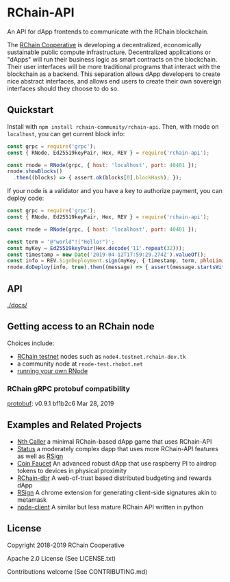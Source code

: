 # RChain-API

An API for dApp frontends to communicate with the RChain blockchain.

The [RChain Cooperative][1] is developing a decentralized, economically sustainable public compute infrastructure. Decentralized applications or "dApps" will run their business logic as smart contracts on the blockchain. Their user interfaces will be more traditional programs that interact with the blockchain as a backend. This separation allows dApp developers to create nice abstract interfaces, and allows end users to create their own sovereign interfaces should they choose to do so.

[1]: https://www.rchain.coop/


## Quickstart

Install with `npm install rchain-community/rchain-api`. Then, with
rnode on `localhost`, you can get current block info:


```js
const grpc = require('grpc');
const { RNode, Ed25519keyPair, Hex, REV } = require('rchain-api');

const rnode = RNode(grpc, { host: 'localhost', port: 40401 });
rnode.showBlocks()
  .then((blocks) => { assert.ok(blocks[0].blockHash); });
```

If your node is a validator and you have a key to authorize payment, you can deploy code:

```js
const grpc = require('grpc');
const { RNode, Ed25519keyPair, Hex, REV } = require('rchain-api');

const rnode = RNode(grpc, { host: 'localhost', port: 40401 });

const term = '@"world"!("Hello!")';
const myKey = Ed25519keyPair(Hex.decode('11'.repeat(32)));
const timestamp = new Date('2019-04-12T17:59:29.274Z').valueOf();
const info = REV.SignDeployment.sign(myKey, { timestamp, term, phloLimit: 10000, phloPrice: 1 });
rnode.doDeploy(info, true).then((message) => { assert(message.startsWith('Success')); });
```

## API

[./docs/](./docs/index.md)


## Getting access to an RChain node

Choices include:

  - [RChain testnet][testnet] nodes such as `node4.testnet.rchain-dev.tk`
  - a community node at `rnode-test.rhobot.net`
  - [running your own RNode][2]
  
[testnet]: https://rchain.atlassian.net/wiki/spaces/CORE/pages/678756429/RChain+public+testnet+information
[2]: https://rchain.atlassian.net/wiki/spaces/CORE/pages/428376065/User+guide+for+running+RNode


### RChain gRPC protobuf compatibility

[protobuf][proto]: v0.9.1 bf1b2c6 Mar 28, 2019

[proto]: https://github.com/rchain/rchain/tree/bf1b2c6c6662515403c0a429e8c9fa25edd64638/models/src/main/protobuf


## Examples and Related Projects
* [Nth Caller](https://github.com/JoshOrndorff/nth-caller-game) a minimal RChain-based dApp game that uses RChain-API
* [Status](https://github.com/JoshOrndorff/RChain-Status) a moderately complex dapp that uses more RChain-API features as well as [RSign](https://github.com/dckc/RSign)
* [Coin Faucet](https://github.com/BlockSpaces/coin-faucet/) An advanced robust dApp that use raspberry PI to airdrop tokens to devices in physical proximity
* [RChain-dbr](https://github.com/dckc/rchain-dbr) A web-of-trust based distributed budgeting and rewards dApp
* [RSign](https://github.com/dckc/RSign) A chrome extension for generating client-side signatures akin to metamask
* [node-client](https://github.com/rchain/rchain/tree/dev/node-client) A similar but less mature RChain API written in python


## License
Copyright 2018-2019 RChain Cooperative

Apache 2.0 License (See LICENSE.txt)

Contributions welcome (See CONTRIBUTING.md)
